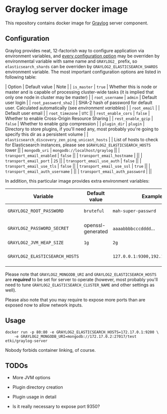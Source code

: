 # Graylog server docker image

This repository contains docker image for [Graylog][graylog] server component.

## Configuration

Graylog provides neat, 12-factorish way to configure application via
environment variables, and [every configuration option][docs-configuration] may
be overriden by environmental variable with same name and `GRAYLOG2_` prefix, so
`elasticsearch_shards` can be overriden by `GRAYLOG2_ELASTICSEARCH_SHARDS`
environment variable. The most important configuration options are listed in
following table:

| Option | Default value | Note |
| `is_master`                                      | `true`                         | Whether this is node or master and is capable of processing cluster-wide tasks (it is implied that only one node in cluster may be master) |
| `root_username`                                  | `admin`                        | Default user login |
| `root_password_sha2`                             |                                | SHA-2 hash of password for default user. Calculated automatically (see *environment variables*) |
| `root_email`                                     |                                | Default user email |
| `root_timezone`                                  | `UTC`                          || 
| `rest_enable_cors`                               | `false`                        | Whether to enable Cross-Origin Resource Sharing |
| `rest_enable_gzip`                               | `false`                        | Whether to enable gzip compression |
| `plugin_dir`                                     | `plugin`                       | Directory to store plugins, if you'll need any, most probably you're going to specify this dir as a persistent volume |
| `elasticsearch_discovery_zen_ping_unicast_hosts` |                                | List of hosts to check for Elasticsearch instances, please see `$GRAYLOG2_ELASTICSEARCH_HOSTS` lower ||
| `mongodb_uri`                                    | `mongodb://localhost/graylog`  ||
| `transport_email_enabled`                        | `false`                        ||
| `transport_email_hostname`                       |                                ||
| `transport_email_port`                           | `25`                           ||
| `transport_email_use_auth`                       | `false`                        ||
| `transport_email_use_tls`                        | `false`                        || 
| `transport_email_use_ssl`                        | `true`                         ||
| `transport_email_auth_username`                  |                                ||
| `transport_email_auth_password`                  |                                ||

In addition, this particular image provides extra environment variables:

| Variable                         | Default value     | Example                           | Note                                            |
|----------------------------------|-------------------|-----------------------------------|-------------------------------------------------|
| `GRAYLOG2_ROOT_PASSWORD`         | `bruteful`        | `mah-super-passwrd`               | Admin password. Won't have any effect if `GRAYLOG2_ROOT_PASSWORD_SHA2` is set |
| `GRAYLOG2_PASSWORD_SECRET`       | openssl-generated | `aaaabbbbcccdddd`...              | Secret crypto value with length of at least 64 characters. **Has to be the same value on all nodes** |
| `GRAYLOG2_JVM_HEAP_SIZE`         | `1g`              | `2g`                              | Amount of RAM dedicated for Java heap           |
| `GRAYLOG2_ELASTICSEARCH_HOSTS`   |                   | `127.0.0.1:9300,192.168.0.1:9300` | A shortcut for `elasticsearch_discovery_zen_ping_unicast_hosts` configuration option |

Please note that `GRAYLOG2_MONGODB_URI` and `GRAYLOG2_ELASTICSEARCH_HOSTS` are
***required*** to be set for server to operate (however, most probably you'll
need to tune `GRAYLOG2_ELASTICSEARCH_CLUSTER_NAME` and other settings as well).

Please also note that you may require to expose more ports than are exposed now
to allow network inputs.

## Usage

```
docker run -p 80:80 -e GRAYLOG2_ELASTICSEARCH_HOSTS=172.17.0.1:9200 \
    -e GRAYLOG2_MONGODB_URI=mongodb://172.17.0.2:27017/test etki/graylog-server
```

Nobody forbids container linking, of course.

## TODOs

* More JVM options
* Plugin directory creation
* Plugin usage in detail
* Is it really necessary to expose port 9350?

  [graylog]: https://www.graylog.org
  [docs-configuration]: http://docs.graylog.org/en/1.3/pages/installation/manual_setup.html#configuration
  [configuration-source]: https://github.com/Graylog2/graylog2-server/blob/master/misc/graylog2.conf